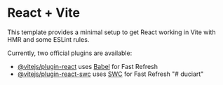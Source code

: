 # React + Vite

This template provides a minimal setup to get React working in Vite with HMR and some ESLint rules.

Currently, two official plugins are available:

- [@vitejs/plugin-react](https://github.com/vitejs/vite-plugin-react/blob/main/packages/plugin-react/README.md) uses [Babel](https://babeljs.io/) for Fast Refresh
- [@vitejs/plugin-react-swc](https://github.com/vitejs/vite-plugin-react-swc) uses [SWC](https://swc.rs/) for Fast Refresh
"# duciart" 


<!-- Security scan triggered at 2025-09-02 15:24:59 -->

<!-- Security scan triggered at 2025-09-09 05:59:23 -->

<!-- Security scan triggered at 2025-09-28 16:09:09 -->